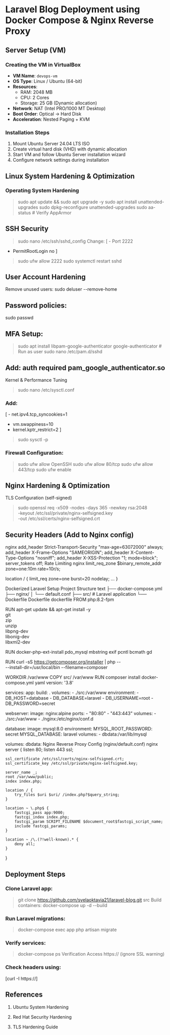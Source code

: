 # Laravel Blog Deployment using Docker Compose & Nginx Reverse Proxy

## Server Setup (VM)
### Creating the VM in VirtualBox
- **VM Name**: `devops-vm`
- **OS Type**: Linux / Ubuntu (64-bit)
- **Resources**:
  - RAM: 2048 MB
  - CPU: 2 Cores
  - Storage: 25 GB (Dynamic allocation)
- **Network**: NAT (Intel PRO/1000 MT Desktop)
- **Boot Order**: Optical → Hard Disk
- **Acceleration**: Nested Paging + KVM

### Installation Steps
1. Mount Ubuntu Server 24.04 LTS ISO
2. Create virtual hard disk (VHD) with dynamic allocation
3. Start VM and follow Ubuntu Server installation wizard
4. Configure network settings during installation

## Linux System Hardening & Optimization
### Operating System Hardening
> sudo apt update && sudo apt upgrade -y
> sudo apt install unattended-upgrades
> sudo dpkg-reconfigure unattended-upgrades
> sudo aa-status  # Verify AppArmor

## SSH Security
> sudo nano /etc/ssh/sshd_config
Change: 
[ - Port 2222
- PermitRootLogin no ]
> sudo ufw allow 2222
> sudo systemctl restart sshd

## User Account Hardening
Remove unused users:
sudo deluser --remove-home <username>

## Password policies:
sudo passwd <username>

## MFA Setup:
> sudo apt install libpam-google-authenticator
> google-authenticator  # Run as user
> sudo nano /etc/pam.d/sshd

## Add: auth required pam_google_authenticator.so
Kernel & Performance Tuning
> sudo nano /etc/sysctl.conf

### Add:
[ - net.ipv4.tcp_syncookies=1
- vm.swappiness=10
- kernel.kptr_restrict=2 ]
> sudo sysctl -p

### Firewall Configuration:
> sudo ufw allow OpenSSH
> sudo ufw allow 80/tcp
> sudo ufw allow 443/tcp
> sudo ufw enable


## Nginx Hardening & Optimization
TLS Configuration (self-signed)
> sudo openssl req -x509 -nodes -days 365 -newkey rsa:2048 \
  -keyout /etc/ssl/private/nginx-selfsigned.key \
  -out /etc/ssl/certs/nginx-selfsigned.crt

## Security Headers (Add to Nginx config)
nginx
add_header Strict-Transport-Security "max-age=63072000" always;
add_header X-Frame-Options "SAMEORIGIN";
add_header X-Content-Type-Options "nosniff";
add_header X-XSS-Protection "1; mode=block";
server_tokens off;
Rate Limiting
nginx
limit_req_zone $binary_remote_addr zone=one:10m rate=10r/s;

location / {
    limit_req zone=one burst=20 nodelay;
    ...
}

Dockerized Laravel Setup
Project Structure
text
├── docker-compose.yml
├── nginx/
│   └── default.conf
├── src/           # Laravel application
└── Dockerfile
Dockerfile
dockerfile
FROM php:8.2-fpm

RUN apt-get update && apt-get install -y \
    git \
    zip \
    unzip \
    libpng-dev \
    libonig-dev \
    libxml2-dev

RUN docker-php-ext-install pdo_mysql mbstring exif pcntl bcmath gd

RUN curl -sS https://getcomposer.org/installer | php -- \
    --install-dir=/usr/local/bin --filename=composer

WORKDIR /var/www
COPY src/ /var/www
RUN composer install
docker-compose.yml
yaml
version: '3.8'

services:
  app:
    build: .
    volumes:
      - ./src:/var/www
    environment:
      - DB_HOST=database
      - DB_DATABASE=laravel
      - DB_USERNAME=root
      - DB_PASSWORD=secret

  webserver:
    image: nginx:alpine
    ports:
      - "80:80"
      - "443:443"
    volumes:
      - ./src:/var/www
      - ./nginx:/etc/nginx/conf.d

  database:
    image: mysql:8.0
    environment:
      MYSQL_ROOT_PASSWORD: secret
      MYSQL_DATABASE: laravel
    volumes:
      - dbdata:/var/lib/mysql

volumes:
  dbdata:
Nginx Reverse Proxy Config (nginx/default.conf)
nginx
server {
    listen 80;
    listen 443 ssl;
    
    ssl_certificate /etc/ssl/certs/nginx-selfsigned.crt;
    ssl_certificate_key /etc/ssl/private/nginx-selfsigned.key;
    
    server_name _;
    root /var/www/public;
    index index.php;

    location / {
        try_files $uri $uri/ /index.php?$query_string;
    }

    location ~ \.php$ {
        fastcgi_pass app:9000;
        fastcgi_index index.php;
        fastcgi_param SCRIPT_FILENAME $document_root$fastcgi_script_name;
        include fastcgi_params;
    }

    location ~ /\.(?!well-known).* {
        deny all;
    }
}

## Deployment Steps

### Clone Laravel app:
> git clone https://github.com/syelaoktavia21/laravel-blog.git src
> Build containers:
> docker-compose up -d --build

### Run Laravel migrations:
> docker-compose exec app php artisan migrate

### Verify services:
> docker-compose ps
> Verification
> Access https://<server-ip> (ignore SSL warning)

### Check headers using:
[curl -I https://<server-ip>]

## References
1. Ubuntu System Hardening

2. Red Hat Security Hardening

3. TLS Hardening Guide
